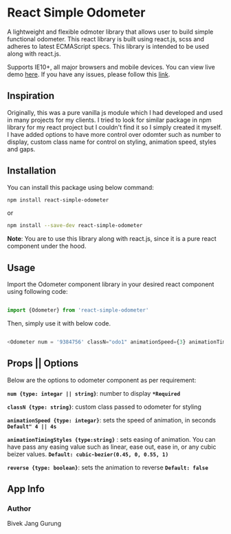 # React Simple Odometer

A lightweight and flexible odmoter library that allows user to build simple functional odometer. This react library is built using react.js, scss and adheres to latest ECMAScript specs. This library is intended to be used along with react.js.

Supports IE10+, all major browsers and mobile devices. You can view live demo [here](https://simpleodometerdemo.netlify.app/). If you have any issues, please follow this [link](https://github.com/Bivektamu/react-odometer-library/issues).

## Inspiration

Originally, this was a pure vanilla js module which I had developed and used in many projects for my clients. I tried to look for similar package in npm library for my react project but I couldn't find it so I simply created it myself. I have added options to have more control over odomter such as number to display, custom class name for control on styling, animation speed, styles and gaps.


## Installation

You can install this package using below command:

```bash
npm install react-simple-odometer
```
or
```bash
npm install --save-dev react-simple-odometer
```


**Note**: You are to use this library along with react.js, since it is a pure react component under the hood.

## Usage

Import the Odometer component library in your desired react component using following code:


```javascript

import {Odometer} from 'react-simple-odometer'

```

Then, simply use it with below code.


```javascript

<Odometer num = '9384756' classN="odo1" animationSpeed={3} animationTimingStyles = 'cubic-bezier(0.45, 0, 0.55, 1)' gap={20} />

```


## Props || Options

Below are the options to odometer component as per requirement:

**`num {type: integar || string}`**: number to display **`*Required`**

**`classN {type: string}`**: custom class passed to odometer for styling

**`animationSpeed {type: integar}`**: sets the speed of animation, in seconds **`Default" 4 || 4s`**

**`animationTimingStyles {type:string}`** : sets easing of animation. You can have pass any easing value such as linear, ease out, ease in, or any cubic beizer values. **`Default: cubic-bezier(0.45, 0, 0.55, 1)`**

**`reverse {type: boolean}`**: sets the animation to reverse **`Default: false`**


## App Info
### Author
Bivek Jang Gurung